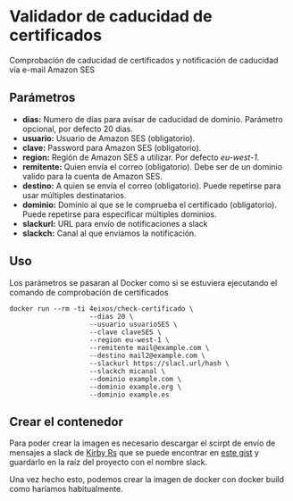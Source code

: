 # Validador de caducidad de certificados

Comprobación de caducidad de certificados y notificación de caducidad vía e-mail Amazon SES


## Parámetros

  * **dias:** Numero de días para avisar de caducidad de dominio. Parámetro opcional, por defecto 20 dias.
  * **usuario:** Usuario de Amazon SES (obligatorio).
  * **clave:** Password para Amazon SES (obligatorio).
  * **region:** Región de Amazon SES a utilizar. Por defecto _eu-west-1_.
  * **remitente:** Quien envía el correo (obligatorio). Debe ser de un dominio valido para la cuenta de Amazon SES.
  * **destino:** A quien se envía el correo (obligatorio). Puede repetirse para usar múltiples destinatarios.
  * **dominio:** Dominio al que se le comprueba el certificado (obligatorio). Puede repetirse para especificar múltiples dominios.
  * **slackurl:** URL para envío de notificaciones a slack
  * **slackch:** Canal al que enviamos la notificación.

## Uso

Los parámetros se pasaran al Docker como si se estuviera ejecutando el comando de comprobación de certificados
```
docker run --rm -ti 4eixos/check-certificado \
                    --dias 20 \
                    --usuario usuarioSES \
                    --clave claveSES \
                    --region eu-west-1 \
                    --remitente mail@example.com \
                    --destino mail2@example.com \
                    --slackurl https://slacl.url/hash \
                    --slackch micanal \
                    --dominio example.com \
                    --dominio example.org \
                    --dominio example.es
```
## Crear el contenedor

Para poder crear la imagen es necesario descargar el scirpt de envío de mensajes a slack de [Kirby Rs](https://github.com/andkirby) que se puede encontrar en [este gist](https://gist.github.com/andkirby/67a774513215d7ba06384186dd441d9e) y guardarlo en la raíz del proyecto con el nombre slack.

Una vez hecho esto, podemos crear la imagen de docker con docker build como haríamos habitualmente.